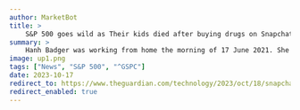 ```yaml
---
author: MarketBot
title: >
    S&P 500 goes wild as Their kids died after buying drugs on Snapchat. Now the parents are suing
summary: >
    Hanh Badger was working from home the morning of 17 June 2021. She went to the kitchen to grab a second cup of coffee and noticed her daughter’s bedroom door was still shut. Badger found Brooke, 17, pale and motionless in bed.
image: up1.png
tags: ["News", "S&P 500", "^GSPC"]
date: 2023-10-17
redirect_to: https://www.theguardian.com/technology/2023/oct/18/snapchat-sued-overdose-deaths
redirect_enabled: true
---
```

